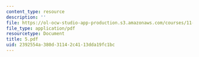 ```yaml
---
content_type: resource
description: ''
file: https://ol-ocw-studio-app-production.s3.amazonaws.com/courses/11-947-imaging-the-city-the-place-of-media-in-city-design-and-development-fall-1998/2392554a380d31142c4113dda19fc1bc_5.pdf
file_type: application/pdf
resourcetype: Document
title: 5.pdf
uid: 2392554a-380d-3114-2c41-13dda19fc1bc
---
```

